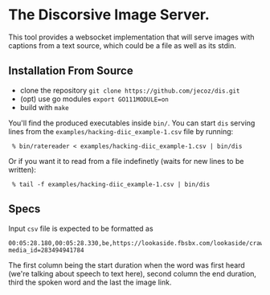 # The Discorsive Image Server.
This tool provides a websocket implementation that will serve images with captions from a text source, which could be a file as well as its stdin.

## Installation From Source
- clone the repository `git clone https://github.com/jecoz/dis.git`
- (opt) use go modules `export GO111MODULE=on`
- build with `make`

You'll find the produced executables inside `bin/`. You can start `dis` serving lines from the `examples/hacking-diic_example-1.csv` file by running:
```
 % bin/ratereader < examples/hacking-diic_example-1.csv | bin/dis
```
Or if you want it to read from a file indefinetly (waits for new lines to be written):
```
 % tail -f examples/hacking-diic_example-1.csv | bin/dis
```

## Specs
Input `csv` file is expected to be formatted as
```
00:05:28.180,00:05:28.330,be,https://lookaside.fbsbx.com/lookaside/crawler/media/?media_id=283494941784
```
The first column being the start duration when the word was first heard (we're talking about speech to text here), second column the end duration, third the spoken word and the last the image link.
